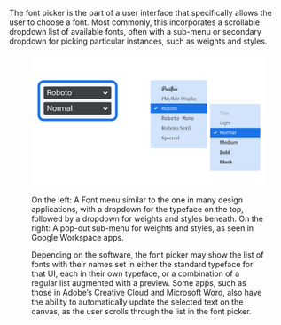 The font picker is the part of a user interface that specifically allows the user to choose a font. Most commonly, this incorporates a scrollable dropdown list of available fonts, often with a sub-menu or secondary dropdown for picking particular instances, such as weights and styles.

<figure>

![An abstract representation of the Font menu user interfaces in popular apps.](images/thumbnail.svg)

<figcaption>On the left: A Font menu similar to the one in many design applications, with a dropdown for the typeface on the top, followed by a dropdown for weights and styles beneath. On the right: A pop-out sub-menu for weights and styles, as seen in Google Workspace apps.</figcaption>

Depending on the software, the font picker may show the list of fonts with their names set in either the standard typeface for that UI, each in their own typeface, or a combination of a regular list augmented with a preview. Some apps, such as those in Adobe’s Creative Cloud and Microsoft Word, also have the ability to automatically update the selected text on the canvas, as the user scrolls through the list in the font picker.
